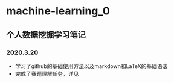# machine-learning_0
## 个人数据挖掘学习笔记

### 2020.3.20  
- 学习了github的基础使用方法以及markdown和LaTeX的基础语法
- 完成了赛题理解任务，详见 
